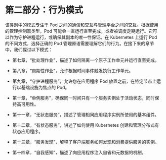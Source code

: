 # 第二部分：行为模式

该类别中的模式专注于 Pod 之间的通信和交互与管理平台之间的交互。根据使用的管理控制器类型，Pod 可能会一直运行直至完成，或者被调度定期运行。它可以作为守护进程运行，或确保其副本的唯一性保证。在 Kubernetes 上运行 Pod 的不同方式，选择正确的 Pod 管理原语需要理解它们的行为。在接下来的章节中，我们探讨以下模式：

+   第七章，“批处理作业”，描述了如何隔离一个原子工作单元并运行直至完成。

+   第八章，“周期性作业”，允许根据时间事件触发执行工作单元。

+   第九章，“守护进程服务”，允许您在应用程序 Pod 放置之前，在特定节点上运行以基础设施为焦点的 Pod。

+   第十章，“单例服务”，确保同一时间只有一个服务实例处于活动状态，同时保持高可用性。

+   第十一章，“无状态服务”，描述了管理相同应用程序实例所使用的基本组件。

+   第十二章，“有状态服务”，讲述了如何使用 Kubernetes 创建和管理分布式有状态应用程序。

+   第十三章，“服务发现”，解释了客户端服务如何发现和消费提供服务的实例。

+   第十四章，“自我感知”，描述了向应用程序注入自省和元数据的机制。
